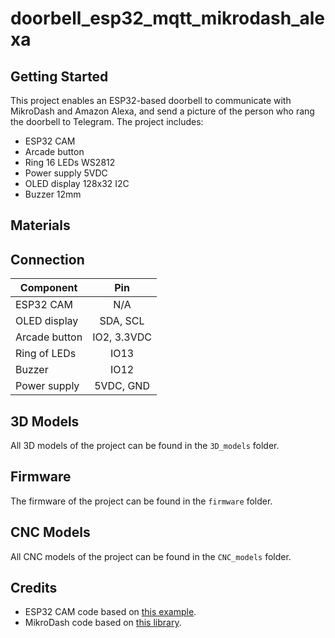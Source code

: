 # doorbell_esp32_mqtt_mikrodash_alexa

## Getting Started

This project enables an ESP32-based doorbell to communicate with MikroDash and Amazon Alexa, and send a picture of the person who rang the doorbell to Telegram. The project includes:

- ESP32 CAM
- Arcade button
- Ring 16 LEDs WS2812
- Power supply 5VDC
- OLED display 128x32 I2C
- Buzzer 12mm

## Materials

## Connection
| Component        | Pin           |
| ------------- |:-------------:|
| ESP32 CAM        | N/A |
| OLED display     | SDA, SCL |
| Arcade button    | IO2, 3.3VDC |
| Ring of LEDs     | IO13 |
| Buzzer           | IO12 |
| Power supply     | 5VDC, GND |

## 3D Models
All 3D models of the project can be found in the `3D_models` folder.

## Firmware
The firmware of the project can be found in the `firmware` folder.

## CNC Models
All CNC models of the project can be found in the `CNC_models` folder.

## Credits
- ESP32 CAM code based on [this example](https://github.com/espressif/arduino-esp32/tree/master/libraries/ESP32/examples/Camera/CameraWebServer).
- MikroDash code based on [this library](https://github.com/MikroDash/doorbell-esp32-mqtt-mikrodash).